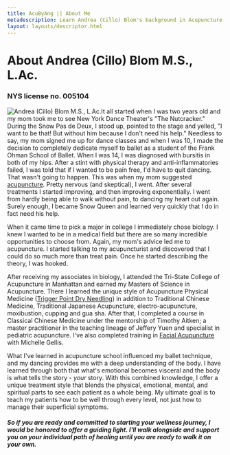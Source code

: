 ```yaml
---
title: AcuByAng || About Me
metadescription: Learn Andrea (Cillo) Blom's background in Acupuncture and Dry Needling
layout: layouts/descriptor.html
---
```


# About Andrea (Cillo) Blom M.S., L.Ac.

### NYS license no. 005104

<img alt="Andrea (Cillo) Blom M.S., L.Ac." class="float-left mr-8" src="/images/andrea-cillo-headshots-6.jpg" /> ​​​​​​It all started when I was two years old and my mom took me to see New York Dance Theater's "The Nutcracker." During the Snow Pas de Deux, I stood up, pointed to the stage and yelled, "I want to be that\! But without him because I don't need his help." Needless to say, my mom signed me up for dance classes and when I was 10, I made the decision to completely dedicate myself to ballet as a student of the Frank Ohman School of Ballet. When I was 14, I was diagnosed with bursitis in both of my hips. After a stint with physical therapy and anti-inflammatories failed, I was told that if I wanted to be pain free, I'd have to quit dancing. That wasn't going to happen. This was when my mom suggested [acupuncture](/about-acupuncture/). Pretty nervous (and skeptical), I went. After several treatments I started improving, and then improving exponentially. I went from hardly being able to walk without pain, to dancing my heart out again. Surely enough, I became Snow Queen and learned very quickly that I do in fact need his help.

When it came time to pick a major in college I immediately chose biology. I knew I wanted to be in a medical field but there are so many incredible opportunities to choose from. Again, my mom's advice led me to acupuncture. I started talking to my acupuncturist and discovered that I could do so much more than treat pain. Once he started describing the theory, I was hooked.

After receiving my associates in biology, I attended the Tri-State College of Acupuncture in Manhattan and earned my Masters of Science in Acupuncture. There I learned the unique style of Acupuncture Physical Medicine ([Trigger Point Dry Needling](/trigger-point-dry-needling/)) in addition to Traditional Chinese Medicine, Traditional Japanese Acupuncture, electro-acupuncture, moxibustion, cupping and gua sha. After that, I completed a course in Classical Chinese Medicine under the mentorship of Timothy Aitken; a master practitioner in the teaching lineage of Jeffery Yuen and specialist in pediatric acupuncture. I've also completed training in [Facial Acupuncture](/facial-acupuncture/) with Michelle Gellis.

What I've learned in acupuncture school influenced my ballet technique, and my dancing provides me with a deep understanding of the body. I have learned through both that what's emotional becomes visceral and the body is what tells the story - *your* story. With this combined knowledge, I offer a unique treatment style that blends the physical, emotional, mental, and spiritual parts to see each patient as a whole being. My ultimate goal is to teach my patients how to be well through every level, not just how to manage their superficial symptoms.

##### So if you are ready and committed to starting your wellness journey, I would be honored to offer a guiding light. I'll walk alongside and support you on your individual path of healing until you are ready to walk it on your own.
